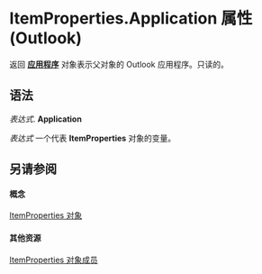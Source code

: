 
# ItemProperties.Application 属性 (Outlook)

返回 **[应用程序](797003e7-ecd1-eccb-eaaf-32d6ddde8348.md)** 对象表示父对象的 Outlook 应用程序。只读的。


## 语法

 _表达式_. **Application**

 _表达式_ 一个代表 **ItemProperties** 对象的变量。


## 另请参阅


#### 概念


[ItemProperties 对象](34a110ed-6617-72da-1e98-a9773c705b40.md)
#### 其他资源


[ItemProperties 对象成员](9c18dfa4-b0df-0a01-cac8-cb4ef7a4f2b5.md)